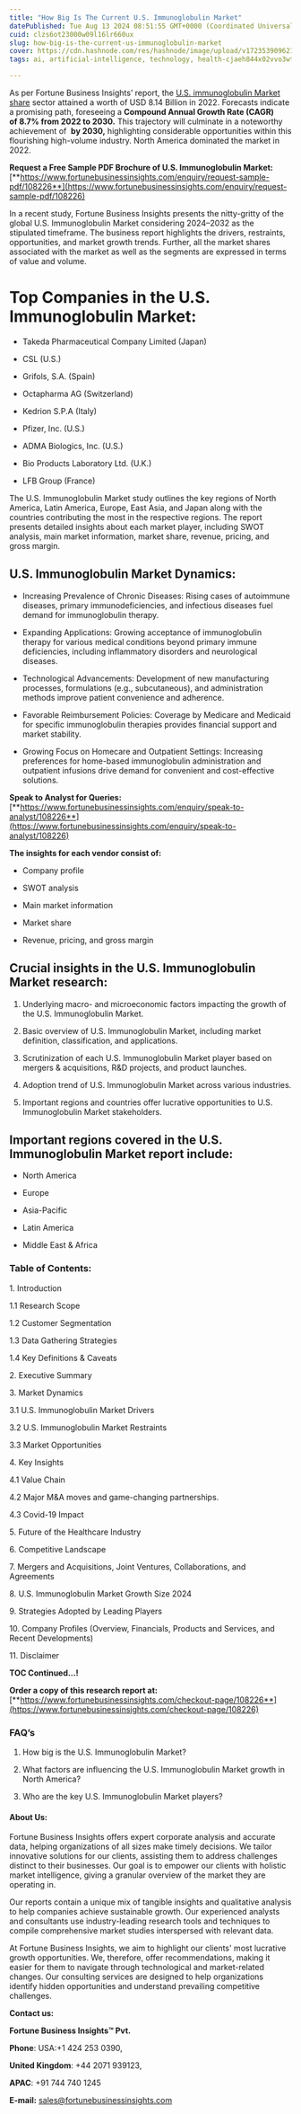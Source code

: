 ```yaml
---
title: "How Big Is The Current U.S. Immunoglobulin Market"
datePublished: Tue Aug 13 2024 08:51:55 GMT+0000 (Coordinated Universal Time)
cuid: clzs6ot23000w09l16lr660ux
slug: how-big-is-the-current-us-immunoglobulin-market
cover: https://cdn.hashnode.com/res/hashnode/image/upload/v1723539096213/365cb742-e602-4aa5-8c47-0c48f7a0ed5b.png
tags: ai, artificial-intelligence, technology, health-cjaeh844x02vvo3wtj5r2s75q, healthcare

---
```


As per Fortune Business Insights’ report, the [U.S. immunoglobulin Market share](https://www.fortunebusinessinsights.com/u-s-immunoglobulin-market-108226) sector attained a worth of USD 8.14 Billion in 2022. Forecasts indicate a promising path, foreseeing a **Compound Annual Growth Rate (CAGR) of 8.7% from 2022 to 2030.** This trajectory will culminate in a noteworthy achievement of  **by 2030,** highlighting considerable opportunities within this flourishing high-volume industry. North America dominated the market in 2022.

**Request a Free Sample PDF Brochure of U.S. Immunoglobulin Market:** [**https://www.fortunebusinessinsights.com/enquiry/request-sample-pdf/108226**](https://www.fortunebusinessinsights.com/enquiry/request-sample-pdf/108226)

In a recent study, Fortune Business Insights presents the nitty-gritty of the global U.S. Immunoglobulin Market considering 2024–2032 as the stipulated timeframe. The business report highlights the drivers, restraints, opportunities, and market growth trends. Further, all the market shares associated with the market as well as the segments are expressed in terms of value and volume.

# **Top Companies in the U.S. Immunoglobulin Market:**

* Takeda Pharmaceutical Company Limited (Japan)
    
* CSL (U.S.)
    
* Grifols, S.A. (Spain)
    
* Octapharma AG (Switzerland)
    
* Kedrion S.P.A (Italy)
    
* Pfizer, Inc. (U.S.)
    
* ADMA Biologics, Inc. (U.S.)
    
* Bio Products Laboratory Ltd. (U.K.)
    
* LFB Group (France)
    

The U.S. Immunoglobulin Market study outlines the key regions of North America, Latin America, Europe, East Asia, and Japan along with the countries contributing the most in the respective regions. The report presents detailed insights about each market player, including SWOT analysis, main market information, market share, revenue, pricing, and gross margin.

## U.S. Immunoglobulin Market **Dynamics**:

* Increasing Prevalence of Chronic Diseases: Rising cases of autoimmune diseases, primary immunodeficiencies, and infectious diseases fuel demand for immunoglobulin therapy.
    
* Expanding Applications: Growing acceptance of immunoglobulin therapy for various medical conditions beyond primary immune deficiencies, including inflammatory disorders and neurological diseases.
    
* Technological Advancements: Development of new manufacturing processes, formulations (e.g., subcutaneous), and administration methods improve patient convenience and adherence.
    
* Favorable Reimbursement Policies: Coverage by Medicare and Medicaid for specific immunoglobulin therapies provides financial support and market stability.
    
* Growing Focus on Homecare and Outpatient Settings: Increasing preferences for home-based immunoglobulin administration and outpatient infusions drive demand for convenient and cost-effective solutions.
    

**Speak to Analyst for Queries:** [**https://www.fortunebusinessinsights.com/enquiry/speak-to-analyst/108226**](https://www.fortunebusinessinsights.com/enquiry/speak-to-analyst/108226)

**The insights for each vendor consist of:**

* Company profile
    
* SWOT analysis
    
* Main market information
    
* Market share
    
* Revenue, pricing, and gross margin
    

## **Crucial insights in the U.S. Immunoglobulin Market research:**

1. Underlying macro- and microeconomic factors impacting the growth of the U.S. Immunoglobulin Market.
    
2. Basic overview of U.S. Immunoglobulin Market, including market definition, classification, and applications.
    
3. Scrutinization of each U.S. Immunoglobulin Market player based on mergers & acquisitions, R&D projects, and product launches.
    
4. Adoption trend of U.S. Immunoglobulin Market across various industries.
    
5. Important regions and countries offer lucrative opportunities to U.S. Immunoglobulin Market stakeholders.
    

## **Important regions covered in the U.S. Immunoglobulin Market report include:**

* North America
    
* Europe
    
* Asia-Pacific
    
* Latin America
    
* Middle East & Africa
    

### **Table of Contents:**

1\. Introduction

1.1 Research Scope

1.2 Customer Segmentation

1.3 Data Gathering Strategies

1.4 Key Definitions & Caveats

2\. Executive Summary

3\. Market Dynamics

3.1 U.S. Immunoglobulin Market Drivers

3.2 U.S. Immunoglobulin Market Restraints

3.3 Market Opportunities

4\. Key Insights

4.1 Value Chain

4.2 Major M&A moves and game-changing partnerships.

4.3 Covid-19 Impact

5\. Future of the Healthcare Industry

6\. Competitive Landscape

7\. Mergers and Acquisitions, Joint Ventures, Collaborations, and Agreements

8\. U.S. Immunoglobulin Market Growth Size 2024

9\. Strategies Adopted by Leading Players

10\. Company Profiles (Overview, Financials, Products and Services, and Recent Developments)

11\. Disclaimer

**TOC Continued…!**

**Order a copy of this research report at:** [**https://www.fortunebusinessinsights.com/checkout-page/108226**](https://www.fortunebusinessinsights.com/checkout-page/108226)

### **FAQ’s**

1. How big is the U.S. Immunoglobulin Market?
    
2. What factors are influencing the U.S. Immunoglobulin Market growth in North America?
    
3. Who are the key U.S. Immunoglobulin Market players?
    

#### **About Us:**

Fortune Business Insights offers expert corporate analysis and accurate data, helping organizations of all sizes make timely decisions. We tailor innovative solutions for our clients, assisting them to address challenges distinct to their businesses. Our goal is to empower our clients with holistic market intelligence, giving a granular overview of the market they are operating in.

Our reports contain a unique mix of tangible insights and qualitative analysis to help companies achieve sustainable growth. Our experienced analysts and consultants use industry-leading research tools and techniques to compile comprehensive market studies interspersed with relevant data.

At Fortune Business Insights, we aim to highlight our clients' most lucrative growth opportunities. We, therefore, offer recommendations, making it easier for them to navigate through technological and market-related changes. Our consulting services are designed to help organizations identify hidden opportunities and understand prevailing competitive challenges.

**Contact us:**

**Fortune Business Insights™ Pvt.**

**Phone**: USA:+1 424 253 0390,

**United Kingdom**: +44 2071 939123,

**APAC**: +91 744 740 1245

**E-mail:** [sales@fortunebusinessinsights.com](mailto:sales@fortunebusinessinsights.com)